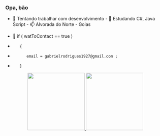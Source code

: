 ### Opa, bão



- 🔭 Tentando trabalhar com desenvolvimento          - 🌱 Estudando C#, Java Script           - 📫 Alvorada do Norte - Goias

- 💬  if ( watToContact == true )
-        {
-           email = gabrielrodrigues1927@gmail.com ;
-        }


<div align="center">
  <a href="https://github.com/Gablier-R">
  <img height="180em" src="https://github-readme-stats.vercel.app/api?username=Gablier-R&show_icons=true&theme=dark&include_all_commits=true&count_private=true"/>
  <img height="180em" src="https://github-readme-stats.vercel.app/api/top-langs/?username=Gablier-R&layout=compact&langs_count=7&theme=dark"/>
</div>
